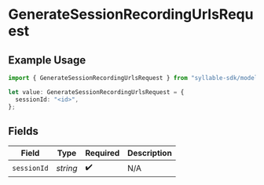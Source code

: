 # GenerateSessionRecordingUrlsRequest

## Example Usage

```typescript
import { GenerateSessionRecordingUrlsRequest } from "syllable-sdk/models/operations";

let value: GenerateSessionRecordingUrlsRequest = {
  sessionId: "<id>",
};
```

## Fields

| Field              | Type               | Required           | Description        |
| ------------------ | ------------------ | ------------------ | ------------------ |
| `sessionId`        | *string*           | :heavy_check_mark: | N/A                |